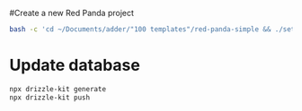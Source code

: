 #Create a new Red Panda project

```bash
bash -c 'cd ~/Documents/adder/"100 templates"/red-panda-simple && ./setup/red-panda-creator.sh'
```


# Update database

```bash
npx drizzle-kit generate
npx drizzle-kit push
```